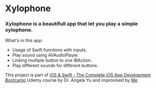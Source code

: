 # 
# Xylophone

### Xylophone is a beautifull app that let you play a simple xylophone.

What's in this app:
- Usage of Swift functions with inputs.
- Play sound using AVAudioPlayer.
- Linking multiple button to one IBAction.
- Play different sounds for different buttons.

This project is part of [iOS & Swift - The Complete iOS App Development Bootcamp](https://www.udemy.com/course/ios-13-app-development-bootcamp/) Udemy course by Dr. Angela Yu and improvised by [Me](https://github.com/muhziddan)
